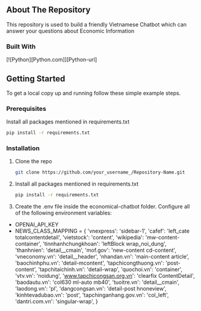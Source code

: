 <!-- ABOUT THE REPOSITORY -->
## About The Repository

This repository is used to build a friendly Vietnamese Chatbot which can answer your questions about Economic Information



### Built With
[![Python][Python.com]][Python-url]



<!-- GETTING STARTED -->
## Getting Started

To get a local copy up and running follow these simple example steps.

### Prerequisites

Install all packages mentioned in requirements.txt
   ```sh
   pip install -r requirements.txt
   ```

### Installation

1. Clone the repo
   ```sh
   git clone https://github.com/your_username_/Repository-Name.git
   ```
2. Install all packages mentioned in requirements.txt
   ```sh
   pip install -r requirements.txt
   ```
3. Create the .env file inside the economical-chatbot folder. Configure all of the following environment variables:
- OPENAI_API_KEY
- NEWS_CLASS_MAPPING = {
    'vnexpress': 'sidebar-1',
    'cafef': 'left_cate totalcontentdetail',
    'vietstock': 'content',
    'wikipedia': 'mw-content-container',
    'tinnhanhchungkhoan': 'leftBlock wrap_noi_dung',
    'thanhnien': 'detail__cmain',
    'mof.gov': 'new-content cd-content',
    'vneconomy.vn': 'detail__header',
    'nhandan.vn': 'main-content article',
    'baochinhphu.vn': 'detail-mcontent',
    'tapchicongthuong.vn': 'post-content',
    'tapchitaichinh.vn': 'detail-wrap',
    'quochoi.vn': 'container',
    'vtv.vn': 'noidung',
    'www.tapchicongsan.org.vn': 'clearfix ContentDetail',
    'baodautu.vn': 'col630 ml-auto mb40',
    'tuoitre.vn': 'detail__cmain',
    'laodong.vn': 'pl',
    'dangcongsan.vn': 'detail-post hnoneview',
    'kinhtevadubao.vn': 'post',
    'tapchinganhang.gov.vn': 'col_left',
    'dantri.com.vn': 'singular-wrap',
}

